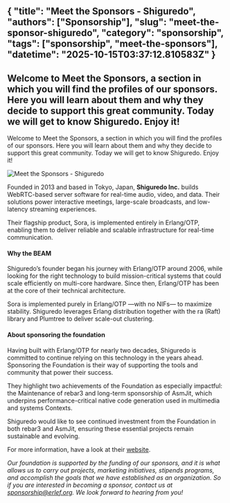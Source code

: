 {
  "title": "Meet the Sponsors - Shiguredo",
  "authors": ["Sponsorship"],
  "slug": "meet-the-sponsor-shiguredo",
  "category": "sponsorship",
  "tags": ["sponsorship", "meet-the-sponsors"],
  "datetime": "2025-10-15T03:37:12.810583Z"
}
---
Welcome to Meet the Sponsors, a section in which you will find the profiles of our sponsors. Here you will learn about them and why they decide to support this great community. Today we will get to know Shiguredo. Enjoy it!
---
Welcome to Meet the Sponsors, a section in which you will find the profiles of our sponsors. Here you will learn about them and why they decide to support this great community. Today we will get to know Shiguredo. Enjoy it!

<img src="/images/meet-the-sponsors/Shiguredo.png" class="img-fluid" alt="Meet the Sponsors - Shiguredo"/>

Founded in 2013 and based in Tokyo, Japan, **Shiguredo Inc.** builds WebRTC-based server software for real-time audio, video, and data. Their solutions power interactive meetings, large-scale broadcasts, and low-latency streaming experiences.

Their flagship product, Sora, is implemented entirely in Erlang/OTP, enabling them to deliver reliable and scalable infrastructure for real-time communication.

#### Why the BEAM

Shiguredo’s founder began his journey with Erlang/OTP around 2006, while looking for the right technology to build mission-critical systems that could scale efficiently on multi-core hardware. Since then, Erlang/OTP has been at the core of their technical architecture.

Sora is implemented purely in Erlang/OTP —with no NIFs— to maximize stability. Shiguredo leverages Erlang distribution together with the ra (Raft) library and Plumtree to deliver scale-out clustering.

#### About sponsoring the foundation

Having built with Erlang/OTP for nearly two decades, Shiguredo is committed to continue relying on this technology in the years ahead. Sponsoring the Foundation is their way of supporting the tools and community that power their success.

They highlight two achievements of the Foundation as especially impactful: the Maintenance of rebar3 and long-term sponsorship of AsmJit, which underpins performance-critical native code generation used in multimedia and systems Contexts. 

Shiguredo would like to see continued investment from the Foundation in both rebar3 and AsmJit, ensuring these essential projects remain sustainable and evolving.

For more information, have a look at their [website](https://shiguredo.jp/).

*Our foundation is supported by the funding of our sponsors, and it is what allows us to carry out projects, marketing initiatives, stipends programs, and accomplish the goals that we have established as an organization. So if you are interested in becoming a sponsor, contact us at [sponsorship@erlef.org](mailto:sponsorship@erlef.org). We look forward to hearing from you!*
